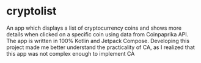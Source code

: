 # cryptolist
An app which displays a list of cryptocurrency coins and shows more details when clicked on a specific coin using data from Coinpaprika API. The app is written in 100% Kotlin and Jetpack Compose. Developing this project made me better understand the practicality of CA, as I realized that this app was not complex enough to implement CA
